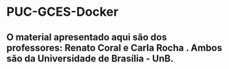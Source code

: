 # PUC-GCES-Docker

## O material apresentado aqui são dos professores: Renato Coral e Carla Rocha . Ambos são da Universidade de Brasília - UnB. 
